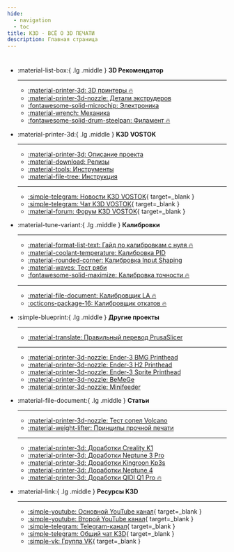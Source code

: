 ```yaml
---
hide:
  - navigation
  - toc
title: K3D - ВСË О 3D ПЕЧАТИ
description: Главная страница
---
```


# 

<div class="grid cards" markdown>

- :material-list-box:{ .lg .middle } __3D Рекомендатор__

    ---

    - [:material-printer-3d: 3D принтеры :fire:](./part-navi/printers.md)
    - [:material-printer-3d-nozzle: Детали экструдеров](./part-navi/extruder.md)
    - [:fontawesome-solid-microchip: Электроника](./part-navi/electronics.md)
    - [:material-wrench: Механика](./part-navi/mechanics.md)
    - [:fontawesome-solid-drum-steelpan: Филамент :fire:](./part-navi/filament.md)

- :material-printer-3d:{ .lg .middle } __K3D VOSTOK__

    ---

    - [:material-printer-3d: Описание проекта](./vostok/index.md)
    - [:material-download: Релизы](./vostok/releases.md)
    - [:material-tools: Инструменты](./vostok/tools.md)
    - [:material-file-tree: Инструкция](./vostok/guide_index.md)

    ---

    - [:simple-telegram: Новости K3D VOSTOK](https://t.me/vostok3dp){ target=_blank }
    - [:simple-telegram: Чат K3D VOSTOK](https://t.me/k3d_vostok){ target=_blank }
    - [:material-forum: Форум K3D VOSTOK](https://forum.k3d.tech){ target=_blank }

- :material-tune-variant:{ .lg .middle } __Калибровки__

    ---

    - [:material-format-list-text: Гайд по калибровкам с нуля :fire:](./calibrations/index.md)
    - [:material-coolant-temperature: Калибровка PID](./calibrations/pid.md)
    - [:material-rounded-corner: Калибровка Input Shaping](./calibrations/manual_is_calibration.md)
    - [:material-waves: Тест ряби](./calibrations/vfa.md)
    - [:fontawesome-solid-maximize: Калибровка точности :fire:](./calibrations/accuracy/index.md)

    ---

    - [:material-file-document: Калибровщик LA :fire:](./calibrations/la/calibrator.md)
    - [:octicons-package-16: Калибровщик откатов :fire:](./calibrations/retractions/calibrator.md)

- :simple-blueprint:{ .lg .middle } __Другие проекты__

    ---

    - [:material-translate: Правильный перевод PrusaSlicer](./projects/ps_translation/index.md)

    ---

    - [:material-printer-3d-nozzle: Ender-3 BMG Printhead](./projects/ebp/index.md)
    - [:material-printer-3d-nozzle: Ender-3 H2 Printhead](./projects/ehp/index.md)
    - [:material-printer-3d-nozzle: Ender-3 Sprite Printhead](./projects/esp/index.md)
    - [:material-printer-3d-nozzle: BeMeGe](./projects/bemege/index.md)
    - [:material-printer-3d-nozzle: Minifeeder](./projects/minifeeder/index.md)

- :material-file-document:{ .lg .middle } __Статьи__

    ---

    - [:material-printer-3d-nozzle: Тест сопел Volcano](./articles/nozzle_test_2024.md)
    - [:material-weight-lifter: Принципы прочной печати](./articles/print_strong.md)
    
    ---

    - [:material-printer-3d: Доработки Creality K1](./printers/k1.md)
    - [:material-printer-3d: Доработки Neptune 3 Pro](./printers/neptune3pro.md)
    - [:material-printer-3d: Доработки Kingroon Kp3s](./printers/kp3s.md)
    - [:material-printer-3d: Доработки Neptune 4](./printers/neptune4.md)
	- [:material-printer-3d: Доработки QIDI Q1 Pro :fire:](./printers/qidi_q1_pro.md)

- :material-link:{ .lg .middle } __Ресурсы K3D__

    ---

    - [:simple-youtube: Основной YouTube канал](https://www.youtube.com/@SorkinDmitry/videos){ target=_blank }
    - [:simple-youtube: Второй YouTube канал](https://www.youtube.com/@dmitrysorkinlive/videos){ target=_blank }
    - [:simple-telegram: Telegram-канал](https://t.me/dsorkin){ target=_blank }
    - [:simple-telegram: Общий чат K3D](https://t.me/K_3_D){ target=_blank }
    - [:simple-vk: Группа VK](https://vk.com/dmitrysorkin){ target=_blank }

</div>